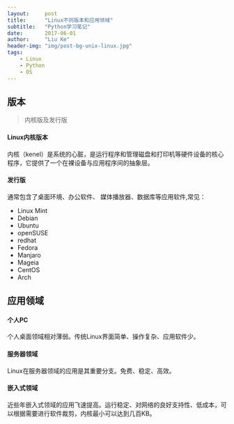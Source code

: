 ```yaml
---
layout:     post
title:      "Linux不同版本和应用领域"
subtitle:   "Python学习笔记"
date:       2017-06-01
author:     "Liu Ke"
header-img: "img/post-bg-unix-linux.jpg"
tags:
    - Linux
    - Python
    - OS
---
```


## 版本

>内核版及发行版

#### Linux内核版本
内核（kenel）是系统的心脏，是运行程序和管理磁盘和打印机等硬件设备的核心程序，它提供了一个在裸设备与应用程序间的抽象层。
#### 发行版
通常包含了桌面环境、办公软件、 媒体播放器、数据库等应用软件,常见：
- Linux Mint
- Debian
- Ubuntu
- openSUSE
- redhat
- Fedora
- Manjaro
- Mageia
- CentOS
- Arch

## 应用领域

#### 个人PC

个人桌面领域相对薄弱。传统Linux界面简单、操作复杂、应用软件少。

#### 服务器领域

Linux在服务器领域的应用是其重要分支。免费、稳定、高效。

#### 嵌入式领域

近些年嵌入式领域的应用飞速提高。运行稳定、对网络的良好支持性、低成本，可以根据需要进行软件裁剪，内核最小可以达到几百KB。